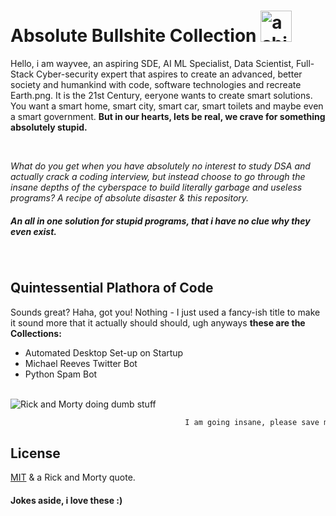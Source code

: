 # Absolute Bullshite Collection <img src="https://media.giphy.com/media/W4tf7M2R7jUC9YjFcG/giphy.gif" width="50" alt="a shit image">

Hello, i am wayvee, an aspiring SDE, AI ML Specialist, Data Scientist, Full-Stack Cyber-security expert that aspires to create an advanced, better society and humankind with code, software technologies and recreate Earth.png. It is the 21st Century, eeryone wants to create smart solutions. You want a smart home, smart city, smart car, smart toilets and maybe even a smart government. <b> But in our hearts, lets be real, we crave for something absolutely stupid.  </b>

<br>

<i> What do you get when you have absolutely no interest to study DSA and actually crack a coding interview, but instead choose to go through the insane depths of the cyberspace to build literally garbage and useless programs? A recipe of absolute disaster & this repository. 

</i>
<h5> An all in one solution for stupid programs, that i have no clue why they even exist. </h5>
<br>



## Quintessential Plathora of Code 


Sounds great? Haha, got you! Nothing - I just used a  fancy-ish title to make it sound more that it actually should should, ugh anyways <b>these are the Collections:</b>

- Automated Desktop Set-up on Startup
- Michael Reeves Twitter Bot
- Python Spam Bot

<br>

<img src="https://media.giphy.com/media/l378BzHA5FwWFXVSg/giphy.gif?cid=790b7611262370f494c51d59ab5ea9ae3b78c5a85c7d8f95&rid=giphy.gif&ct=g" alt="Rick and Morty doing dumb stuff" style="">

```bash
                                       I am going insane, please save me!
  ``` 
 

## License
[MIT](https://choosealicense.com/licenses/mit/)
& a Rick and Morty quote.

#### Jokes aside, i love these :)
